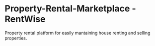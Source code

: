 # Property-Rental-Marketplace - RentWise
Property rental platform for easily mantaining house renting and selling properties.

